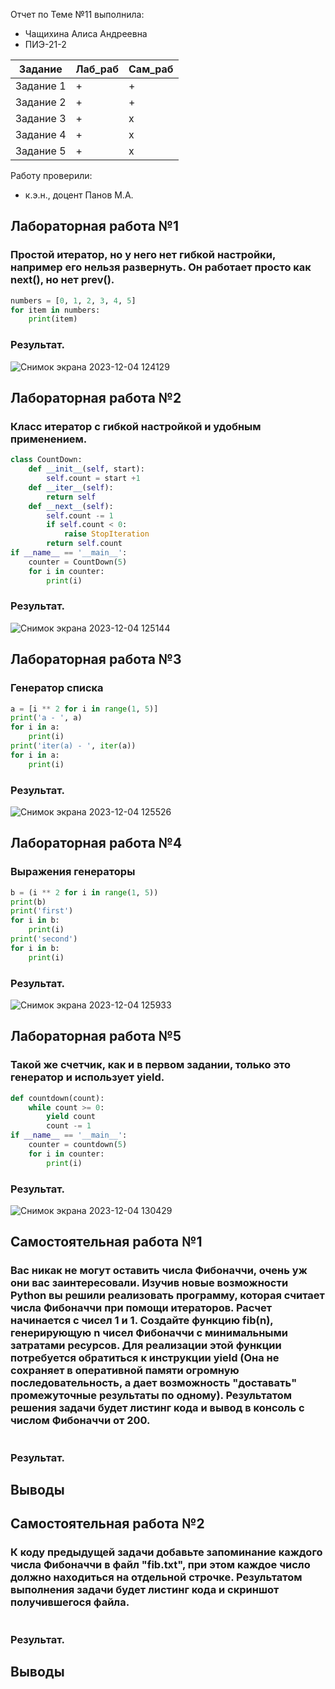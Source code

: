 Отчет по Теме №11 выполнила:
- Чащихина Алиса Андреевна
- ПИЭ-21-2

| Задание | Лаб_раб | Сам_раб |
| ------ | ------ | ------ |
| Задание 1 | + | + |
| Задание 2 | + | + |
| Задание 3 | + | x |
| Задание 4 | + | x |
| Задание 5 | + | x |


Работу проверили:
- к.э.н., доцент Панов М.А.

 ## Лабораторная работа №1
### Простой итератор, но у него нет гибкой настройки, например его нельзя развернуть. Он работает просто как next(), но нет prev().

```python
numbers = [0, 1, 2, 3, 4, 5]
for item in numbers:
    print(item)
```

### Результат.
![Снимок экрана 2023-12-04 124129](https://github.com/AlisaChachihina/Programmnaya_inzheneriya/assets/55950179/d8c71e4e-865e-4388-8166-161bf8cc812d)

 ## Лабораторная работа №2
### Класс итератор с гибкой настройкой и удобным применением.

```python
class CountDown:
    def __init__(self, start):
        self.count = start +1
    def __iter__(self):
        return self
    def __next__(self):
        self.count -= 1
        if self.count < 0:
            raise StopIteration
        return self.count
if __name__ == '__main__':
    counter = CountDown(5)
    for i in counter:
        print(i)
```

### Результат.
![Снимок экрана 2023-12-04 125144](https://github.com/AlisaChachihina/Programmnaya_inzheneriya/assets/55950179/7df27354-fe83-4c93-9f41-9501b17e6e5a)

 ## Лабораторная работа №3
### Генератор списка

```python
a = [i ** 2 for i in range(1, 5)]
print('a - ', a)
for i in a:
    print(i)
print('iter(a) - ', iter(a))
for i in a:
    print(i)
```

### Результат.
![Снимок экрана 2023-12-04 125526](https://github.com/AlisaChachihina/Programmnaya_inzheneriya/assets/55950179/7ac5866b-5db7-41b2-9524-a4f32ccc652f)

 ## Лабораторная работа №4
### Выражения генераторы

```python
b = (i ** 2 for i in range(1, 5))
print(b)
print('first')
for i in b:
    print(i)
print('second')
for i in b:
    print(i)
```

### Результат.
![Снимок экрана 2023-12-04 125933](https://github.com/AlisaChachihina/Programmnaya_inzheneriya/assets/55950179/73348b6a-03d0-45a8-b8d8-278307bcda28)

 ## Лабораторная работа №5
### Такой же счетчик, как и в первом задании, только это генератор и использует yield.

```python
def countdown(count):
    while count >= 0:
        yield count
        count -= 1
if __name__ == '__main__':
    counter = countdown(5)
    for i in counter:
        print(i)
```

### Результат.
![Снимок экрана 2023-12-04 130429](https://github.com/AlisaChachihina/Programmnaya_inzheneriya/assets/55950179/d403f7c8-a680-4d3c-9cb9-1dab981508a1)


 ## Самостоятельная работа №1
### Вас никак не могут оставить числа Фибоначчи, очень уж они вас заинтересовали. Изучив новые возможности Python вы решили реализовать программу, которая считает числа Фибоначчи при помощи итераторов. Расчет начинается с чисел 1 и 1. Создайте функцию fib(n), генерирующую n чисел Фибоначчи с минимальными затратами ресурсов. Для реализации этой функции потребуется обратиться к инструкции yield (Она не сохраняет в оперативной памяти огромную последовательность, а дает возможность "доставать" промежуточные результаты по одному). Результатом решения задачи будет листинг кода и вывод в консоль с числом Фибоначчи от 200.

```python

```

### Результат.


## Выводы


 ## Самостоятельная работа №2
### К коду предыдущей задачи добавьте запоминание каждого числа Фибоначчи в файл "fib.txt", при этом каждое число должно находиться на отдельной строчке. Результатом выполнения задачи будет листинг кода и скриншот получившегося файла.

```python

```

### Результат.


## Выводы

